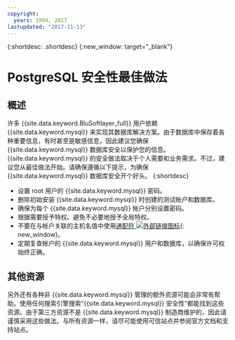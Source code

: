 ```yaml
---
copyright:
  years: 1994, 2017
lastupdated: "2017-11-13"
---
```


{:shortdesc: .shortdesc}
{:new_window: target="_blank"}

# PostgreSQL 安全性最佳做法

## 概述

许多 {{site.data.keyword.BluSoftlayer_full}} 用户依赖 {{site.data.keyword.mysql}} 来实现其数据库解决方案。由于数据库中保存着各种重要信息，有时甚至是敏感信息，因此建议您确保 {{site.data.keyword.mysql}} 数据库安全以保护您的信息。{{site.data.keyword.mysql}} 的安全做法取决于个人需要和业务需求。不过，建议您从最佳做法开始。请确保遵循以下提示，为确保 {{site.data.keyword.mysql}} 数据库安全开个好头。
{:shortdesc}

* 设置 root 用户的 {{site.data.keyword.mysql}} 密码。
* 删除初始安装 {{site.data.keyword.mysql}} 时创建的测试帐户和数据库。
* 确保为每个 {{site.data.keyword.mysql}} 帐户分别设置密码。
* 根据需要授予特权。避免不必要地授予全局特权。
* 不要在与帐户关联的主机名值中使用[通配符 ![外部链接图标](../../icons/launch-glyph.svg "外部链接图标")](http://en.wikipedia.org/wiki/Wildcard_character){: new_window}。
* 定期复查帐户的 {{site.data.keyword.mysql}} 用户和数据库，以确保许可权始终正确。

## 其他资源

另外还有各种非 {{site.data.keyword.mysql}} 管理的额外资源可能会非常有帮助。使用任何搜索引擎搜索“{{site.data.keyword.mysql}} 安全性”都能找到这些资源。由于第三方资源不是 {{site.data.keyword.mysql}} 制造商维护的，因此请谨慎采用这些做法。与所有资源一样，请尽可能使用可信站点并参阅官方文档和支持站点。
